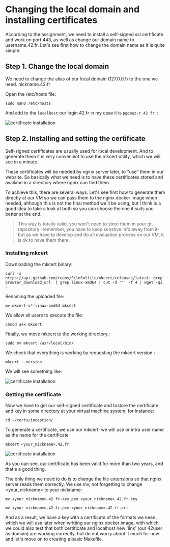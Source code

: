 # Changing the local domain and installing certificates

According to the assignment, we need to install a self-signed ssl certificate and work on port 443, as well as change our domain name to username.42.fr. Let's see first how to change the domain name as it is quite simple.

## Step 1. Change the local domain

We need to change the alias of our local domain (127.0.0.1) to the one we need. nickname.42.fr

Open the /etc/hosts file:

```sudo nano /etc/hosts```

And add to the ``localhost`` our login.42.fr in my case it is ``pgomez-r.42.fr ``:

![certificate installation](media/install_certificate/step_1.png)

## Step 2. Installing and setting the certificate

Self-signed certificates are usually used for local development. And to generate them it is very convenient to use the mkcert utility, which we will see in a minute.

These certificates will be needed by nginx server later, to "use" them in our website. So basically what we need is to have these certificates stored and availabe in a directory where ngnix can find them.

To achieve this, there are several ways. Let's see first how to generate them directly at our VM so we can pass them to the nginx docker image when needed, although this is not the final method we'll be using, but I think is a good idea to take a look at both so you can choose the one it suits you better at the end. 

> This way is totally valid, you won't need to store them in your git repository -remember, you have to keep senstive info away from it- but as we have to develop and do all evaluation process on our VM, it is ok to have them there.

### Installing mkcert

Downloading the mkcert binary:

```curl -s https://api.github.com/repos/FiloSottile/mkcert/releases/latest| grep browser_download_url  | grep linux-amd64 | cut -d '"' -f 4 | wget -qi -```

Renaming the uploaded file:

```mv mkcert-v*-linux-amd64 mkcert```

We allow all users to execute the file:

```chmod a+x mkcert```

Finally, we move mkcert to the working directory.:

```sudo mv mkcert /usr/local/bin/```

We check that everything is working by requesting the mkcert version.:

```mkcert --version```

We will see something like:

![certificate installation](media/install_certificate/step_0.png)

### Getting the certificate

Now we have to get our self-signed certificate and tostore the certificate and key in some directory at your virtual machine system, for instance:

`cd ~/certs/inception/`

To generate a certificate, we use our mkcert; we will use or intra user name as the name for the certificate 

`mkcert <your_nickname>.42.fr`

![certificate installation](media/install_certificate/step_3.png)

As you can see, our certificate has been valid for more than two years, and that's a good thing.

The only thing we need to do is to change the file extensions so that nginx server reads them correctly. We use mv, not forgetting to change <your_nickname> to your nickname:

`mv <your_nickname>.42.fr-key.pem <your_nickname>.42.fr.key`

`mv <your_nickname>.42.fr.pem <your_nickname>.42.fr.crt`

And as a result, we have a key with a certificate of the formats we need, which we will use later when writting our nginx docker image, with which we could also test that both certificate and localhost new 'link' (our 42user as domain) are working correctly, but do not worry about it much for now and let's move on to creating a basic Makefile.
